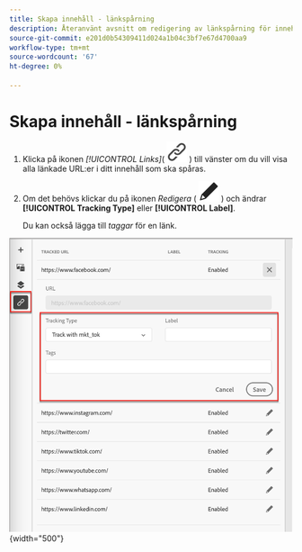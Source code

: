 ```yaml
---
title: Skapa innehåll - länkspårning
description: Återanvänt avsnitt om redigering av länkspårning för innehållsredigering
source-git-commit: e201d0b54309411d024a1b04c3bf7e67d4700aa9
workflow-type: tm+mt
source-wordcount: '67'
ht-degree: 0%

---
```


# Skapa innehåll - länkspårning

1. Klicka på ikonen _[!UICONTROL Links]_( ![ikonen Visa länkar](../assets/do-not-localize/icon-links.svg) ) till vänster om du vill visa alla länkade URL:er i ditt innehåll som ska spåras.

1. Om det behövs klickar du på ikonen _Redigera_ ( ![Redigera ](../user/assets/do-not-localize/icon-edit.svg) ) och ändrar **[!UICONTROL Tracking Type]** eller **[!UICONTROL Label]**.

   Du kan också lägga till _taggar_ för en länk.

![Klicka på ikonen Redigera för att komma åt länkspårning](../assets/content-design-shared/visual-designer-links.png){width="500"}